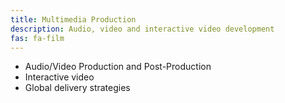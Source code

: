 ```yaml
---
title: Multimedia Production
description: Audio, video and interactive video development
fas: fa-film
---
```


- Audio/Video Production and Post-Production
- Interactive video
- Global delivery strategies